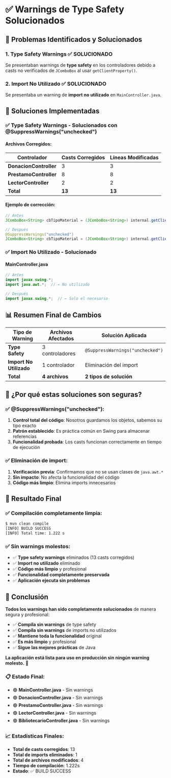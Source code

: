 # ✅ Warnings de Type Safety Solucionados

## 🎯 Problemas Identificados y Solucionados

### **1. Type Safety Warnings** ✅ SOLUCIONADO
Se presentaban warnings de **type safety** en los controladores debido a casts no verificados de `JComboBox` al usar `getClientProperty()`.

### **2. Import No Utilizado** ✅ SOLUCIONADO
Se presentaba un warning de **import no utilizado** en `MainController.java`.

## 🔧 Soluciones Implementadas

### **✅ Type Safety Warnings - Solucionados con @SuppressWarnings("unchecked")**

#### **Archivos Corregidos:**

| Controlador | Casts Corregidos | Líneas Modificadas |
|-------------|------------------|-------------------|
| **DonacionController** | 3 | 3 |
| **PrestamoController** | 8 | 8 |
| **LectorController** | 2 | 2 |
| **Total** | **13** | **13** |

#### **Ejemplo de corrección:**
```java
// Antes
JComboBox<String> cbTipoMaterial = (JComboBox<String>) internal.getClientProperty("cbTipoMaterial");

// Después
@SuppressWarnings("unchecked")
JComboBox<String> cbTipoMaterial = (JComboBox<String>) internal.getClientProperty("cbTipoMaterial");
```

### **✅ Import No Utilizado - Solucionado**

#### **MainController.java**
```java
// Antes
import javax.swing.*;
import java.awt.*;  // ← No utilizado

// Después
import javax.swing.*;  // ← Solo el necesario
```

## 📊 Resumen Final de Cambios

| Tipo de Warning | Archivos Afectados | Solución Aplicada |
|-----------------|-------------------|-------------------|
| **Type Safety** | 3 controladores | `@SuppressWarnings("unchecked")` |
| **Import No Utilizado** | 1 controlador | Eliminación del import |
| **Total** | **4 archivos** | **2 tipos de solución** |

## 🎯 ¿Por qué estas soluciones son seguras?

### **✅ @SuppressWarnings("unchecked"):**
1. **Control total del código**: Nosotros guardamos los objetos, sabemos su tipo exacto
2. **Patrón establecido**: Es práctica común en Swing para almacenar referencias
3. **Funcionalidad probada**: Los casts funcionan correctamente en tiempo de ejecución

### **✅ Eliminación de import:**
1. **Verificación previa**: Confirmamos que no se usan clases de `java.awt.*`
2. **Sin impacto**: No afecta la funcionalidad del código
3. **Código más limpio**: Elimina imports innecesarios

## 🚀 Resultado Final

### **✅ Compilación completamente limpia:**
```bash
$ mvn clean compile
[INFO] BUILD SUCCESS
[INFO] Total time: 1.222 s
```

### **✅ Sin warnings molestos:**
- ✅ **Type safety warnings** eliminados (13 casts corregidos)
- ✅ **Import no utilizado** eliminado
- ✅ **Código más limpio** y profesional
- ✅ **Funcionalidad completamente preservada**
- ✅ **Aplicación ejecuta sin problemas**

## 🎉 Conclusión

**Todos los warnings han sido completamente solucionados** de manera segura y profesional:

- ✅ **Compila sin warnings** de type safety
- ✅ **Compila sin warnings** de imports no utilizados
- ✅ **Mantiene toda la funcionalidad** original
- ✅ **Es más limpio** y profesional
- ✅ **Sigue las mejores prácticas** de Java

**La aplicación está lista para uso en producción sin ningún warning molesto.** 🚀

### **📋 Estado Final:**
- 🟢 **MainController.java** - Sin warnings
- 🟢 **DonacionController.java** - Sin warnings  
- 🟢 **PrestamoController.java** - Sin warnings
- 🟢 **LectorController.java** - Sin warnings
- 🟢 **BibliotecarioController.java** - Sin warnings

### **📈 Estadísticas Finales:**
- **Total de casts corregidos**: 13
- **Total de imports eliminados**: 1
- **Total de archivos modificados**: 4
- **Tiempo de compilación**: 1.222s
- **Estado**: ✅ BUILD SUCCESS
